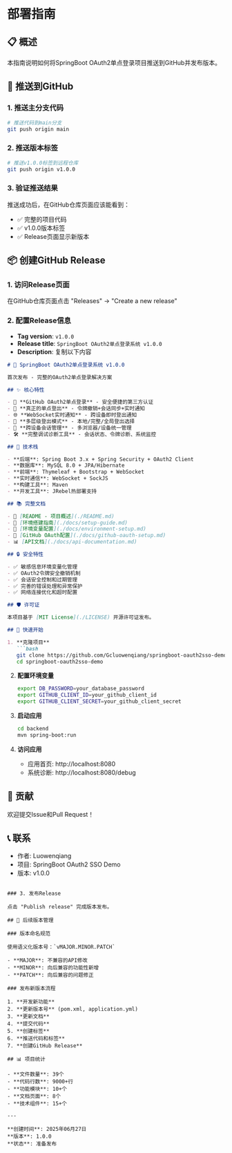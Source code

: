# 部署指南

## 📋 概述

本指南说明如何将SpringBoot OAuth2单点登录项目推送到GitHub并发布版本。

## 🚀 推送到GitHub

### 1. 推送主分支代码

```bash
# 推送代码到main分支
git push origin main
```

### 2. 推送版本标签

```bash
# 推送v1.0.0标签到远程仓库
git push origin v1.0.0
```

### 3. 验证推送结果

推送成功后，在GitHub仓库页面应该能看到：
- ✅ 完整的项目代码
- ✅ v1.0.0版本标签
- ✅ Release页面显示新版本

## 📦 创建GitHub Release

### 1. 访问Release页面

在GitHub仓库页面点击 "Releases" → "Create a new release"

### 2. 配置Release信息

- **Tag version**: `v1.0.0`
- **Release title**: `SpringBoot OAuth2单点登录系统 v1.0.0`
- **Description**: 复制以下内容

```markdown
# 🎉 SpringBoot OAuth2单点登录系统 v1.0.0

首次发布 - 完整的OAuth2单点登录解决方案

## ✨ 核心特性

- 🔐 **GitHub OAuth2单点登录** - 安全便捷的第三方认证
- 🚪 **真正的单点登出** - 令牌撤销+会话同步+实时通知
- 🌐 **WebSocket实时通知** - 跨设备即时登出通知
- 🔄 **多层级登出模式** - 本地/完整/全局登出选择
- 📱 **跨设备会话管理** - 多浏览器/设备统一管理
- 🛠️ **完整调试诊断工具** - 会话状态、令牌诊断、系统监控

## 🔧 技术栈

- **后端**: Spring Boot 3.x + Spring Security + OAuth2 Client
- **数据库**: MySQL 8.0 + JPA/Hibernate  
- **前端**: Thymeleaf + Bootstrap + WebSocket
- **实时通信**: WebSocket + SockJS
- **构建工具**: Maven
- **开发工具**: JRebel热部署支持

## 📚 完整文档

- 📖 [README - 项目概述](./README.md)
- 🚀 [环境搭建指南](./docs/setup-guide.md)
- 🔧 [环境变量配置](./docs/environment-setup.md)
- 🎯 [GitHub OAuth配置](./docs/github-oauth-setup.md)
- 📊 [API文档](./docs/api-documentation.md)

## 🔒 安全特性

- ✅ 敏感信息环境变量化管理
- ✅ OAuth2令牌安全撤销机制
- ✅ 会话安全控制和过期管理
- ✅ 完善的错误处理和异常保护
- ✅ 网络连接优化和超时配置

## 🛡️ 许可证

本项目基于 [MIT License](./LICENSE) 开源许可证发布。

## 🎯 快速开始

1. **克隆项目**
   ```bash
   git clone https://github.com/Gcluowenqiang/springboot-oauth2sso-demo.git
   cd springboot-oauth2sso-demo
   ```

2. **配置环境变量**
   ```bash
   export DB_PASSWORD=your_database_password
   export GITHUB_CLIENT_ID=your_github_client_id
   export GITHUB_CLIENT_SECRET=your_github_client_secret
   ```

3. **启动应用**
   ```bash
   cd backend
   mvn spring-boot:run
   ```

4. **访问应用**
   - 应用首页: http://localhost:8080
   - 系统诊断: http://localhost:8080/debug

## 🤝 贡献

欢迎提交Issue和Pull Request！

## 📞 联系

- 作者: Luowenqiang
- 项目: SpringBoot OAuth2 SSO Demo
- 版本: v1.0.0
```

### 3. 发布Release

点击 "Publish release" 完成版本发布。

## 🔄 后续版本管理

### 版本命名规范

使用语义化版本号：`vMAJOR.MINOR.PATCH`

- **MAJOR**: 不兼容的API修改
- **MINOR**: 向后兼容的功能性新增
- **PATCH**: 向后兼容的问题修正

### 发布新版本流程

1. **开发新功能**
2. **更新版本号** (pom.xml, application.yml)
3. **更新文档**
4. **提交代码**
5. **创建标签**
6. **推送代码和标签**
7. **创建GitHub Release**

## 📊 项目统计

- **文件数量**: 39个
- **代码行数**: 9000+行
- **功能模块**: 10+个
- **文档页面**: 8个
- **技术组件**: 15+个

---

**创建时间**: 2025年06月27日
**版本**: 1.0.0
**状态**: 准备发布 
